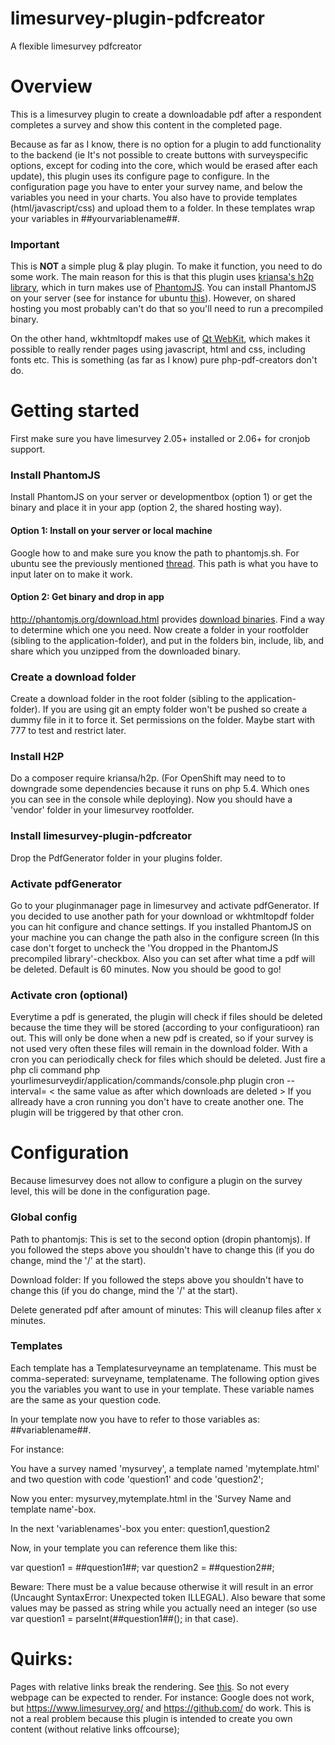 # limesurvey-plugin-pdfcreator

A flexible limesurvey pdfcreator

# Overview

This is a limesurvey plugin to create a downloadable pdf after a respondent completes a survey and show this content in the completed page. 

Because as far as I know, there is no option for a plugin to add functionality to the backend (ie It's not possible to create buttons with surveyspecific options, except for coding into the core, which would be erased after each update), this plugin uses its configure page to configure. In the configuration page you have to enter your survey name, and below the variables you need in your charts. 
You also have to provide templates (html/javascript/css) and upload them to a folder.  In these templates wrap your variables in ##yourvariablename##.

### Important

This is **NOT** a simple plug & play plugin. To make it function, you need to do some work. The main reason for this is that this plugin uses [kriansa's h2p library](https://github.com/kriansa/h2p "H2p"), which in turn makes use of [PhantomJS](http://phantomjs.org/ "PhantomJS"). You can install PhantomJS on your server (see for instance for ubuntu [this](https://gist.github.com/julionc/7476620)). However, on shared hosting you most probably can't do that so you'll need to run a precompiled binary.

On the other hand, wkhtmltopdf makes use of [Qt WebKit](https://wiki.qt.io/Qt_WebKit "Qt WebKit"), which makes it possible to really render pages using javascript, html and css, including fonts etc. This is something (as far as I know) pure php-pdf-creators don't do.

# Getting started

First make sure you have limesurvey 2.05+ installed or 2.06+ for cronjob support.

### Install PhantomJS

Install PhantomJS on your server or developmentbox (option 1) or get the binary and place it in your app (option 2, the shared hosting way).

#### Option 1: Install on your server or local machine

Google how to and make sure you know the path to phantomjs.sh. For ubuntu see the previously mentioned [thread](https://gist.github.com/julionc/7476620). This path is what you have to input later on to make it work.


#### Option 2: Get binary and drop in app

http://phantomjs.org/download.html provides [download binaries](http://phantomjs.org/download.html). Find a way to determine which one you need. Now create a folder in your rootfolder (sibling to the application-folder), and put in the folders bin, include, lib, and share which you unzipped from the downloaded binary.


### Create a download folder

Create a download folder in the root folder (sibling to the application-folder). If you are using git an empty folder won't be pushed so create a dummy file in it to force it. Set permissions on the folder. Maybe start with 777 to test and restrict later.


### Install H2P

Do a composer require kriansa/h2p. (For OpenShift may need to to downgrade some dependencies because it runs on php 5.4. Which ones you can see in the console while deploying).
Now you should have a 'vendor' folder in your limesurvey rootfolder.


### Install limesurvey-plugin-pdfcreator

Drop the PdfGenerator folder in your plugins folder. 


### Activate pdfGenerator

Go to your pluginmanager page in limesurvey and activate pdfGenerator. If you decided to use another path for your download or wkhtmltopdf folder you can hit configure and chance settings. If you installed PhantomJS on your machine you can change the path also in the configure screen (In this case don't forget to uncheck the 'You dropped in the PhantomJS precompiled library'-checkbox.  Also you can set after what time a pdf will be deleted. Default is 60 minutes.
Now you should be good to go!


### Activate cron (optional)

Everytime a pdf is generated, the plugin will check if files should be deleted because the time they will be stored (according to your configuratioon) ran out. This will only be done when a new pdf is created, so if your survey is not used very often these files will remain in the download folder. With a cron you can periodically check for files which should be deleted.
Just fire a php cli command php yourlimesurveydir/application/commands/console.php plugin cron --interval= < the same value as after which downloads are deleted > 
If you allready have a cron running you don't have to create another one. The plugin will be triggered by that other cron.



# Configuration

Because limesurvey does not allow to configure a plugin on the survey level, this will be done in the configuration page.

### Global config

Path to phantomjs: This is set to the second option (dropin phantomjs). If you followed the steps above you shouldn't have to change this (if you do change, mind the '/' at the start).

Download folder: If you followed the steps above you shouldn't have to change this (if you do change, mind the '/' at the start).

Delete generated pdf after amount of minutes: This will cleanup files after x minutes.

### Templates

Each template has a Templatesurveyname an templatename. This must be comma-seperated: surveyname, templatename. 
The following option gives you the variables you want to use in your template. These variable names are the same as your question code.

In your template now you have to refer to those variables as: ##variablename##. 

For instance:

You have a survey named 'mysurvey', a template named 'mytemplate.html' and two question with code 'question1' and code 'question2';

Now you enter:  mysurvey,mytemplate.html     in the 'Survey Name and template name'-box.

In the next 'variablenames'-box you enter:   question1,question2

Now, in your template you can reference them like this:

var question1 = ##question1##;
var question2 = ##question2##;

Beware: There must be a value because otherwise it will result in an error (Uncaught SyntaxError: Unexpected token ILLEGAL). 
Also beware that some values may be passed as string while you actually need an integer (so use var question1 = parseInt(##question1##(); in that case).




















# Quirks:

Pages with relative links break the rendering. See [this](https://github.com/wkhtmltopdf/wkhtmltopdf/issues/2713). So not every webpage can be expected to render. For instance: Google does not work, but https://www.limesurvey.org/ and https://github.com/ do work. This is not a real problem because this plugin is intended to create you own content (without relative links offcourse);

